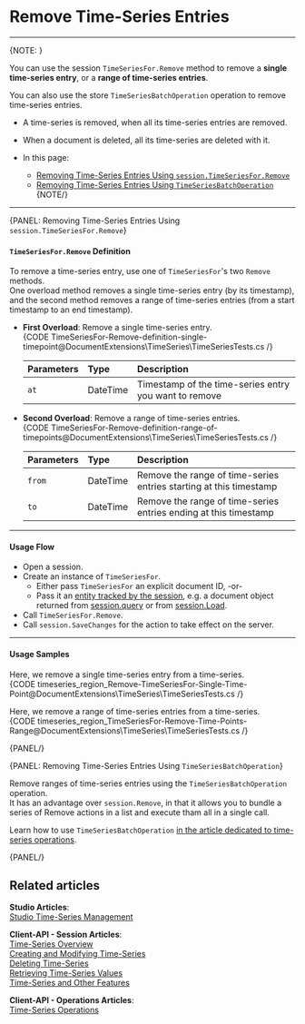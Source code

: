 ﻿# Remove Time-Series Entries

---

{NOTE: }

You can use the session `TimeSeriesFor.Remove` method to remove 
a **single time-series entry**, or a **range of time-series entries**.  

You can also use the store `TimeSeriesBatchOperation` operation to 
remove time-series entries.  

* A time-series is removed, when all its time-series entries are removed.  
* When a document is deleted, all its time-series are deleted with it.  

* In this page:  
   * [Removing Time-Series Entries Using `session.TimeSeriesFor.Remove`](../../../document-extensions/timeseries/client-api/remove-time-series-entries#removing-time-series-entries-using-session.timeseriesfor.remove)  
   * [Removing Time-Series Entries Using `TimeSeriesBatchOperation`](../../../document-extensions/timeseries/client-api/remove-time-series-entries#removing-time-series-entries-using-timeseriesbatchoperation)  
{NOTE/}

---

{PANEL: Removing Time-Series Entries Using `session.TimeSeriesFor.Remove`}

#### `TimeSeriesFor.Remove` Definition

To remove a time-series entry, use one of `TimeSeriesFor`'s two `Remove` methods.  
One overload method removes a single time-series entry (by its timestamp), 
and the second method removes a range of time-series entries (from a start 
timestamp to an end timestamp).  

* **First Overload**: Remove a single time-series entry.  
     {CODE TimeSeriesFor-Remove-definition-single-timepoint@DocumentExtensions\TimeSeries\TimeSeriesTests.cs /}

     | Parameters | Type | Description |
     |:-------------|:-------------|:-------------|
     | `at` | DateTime | Timestamp of the time-series entry you want to remove |

* **Second Overload**: Remove a range of time-series entries.  
     {CODE TimeSeriesFor-Remove-definition-range-of-timepoints@DocumentExtensions\TimeSeries\TimeSeriesTests.cs /}

     | Parameters | Type | Description |
     |:-------------|:-------------|:-------------|
     | `from` | DateTime | Remove the range of time-series entries starting at this timestamp |
     | `to` | DateTime | Remove the range of time-series entries ending at this timestamp |

---

#### Usage Flow  

* Open a session.  
* Create an instance of `TimeSeriesFor`.  
    * Either pass `TimeSeriesFor` an explicit document ID, -or-  
    * Pass it an [entity tracked by the session](../../../client-api/session/loading-entities), e.g. a document object returned from [session.query](../../../client-api/session/querying/how-to-query) or from [session.Load](../../../client-api/session/loading-entities#load).  
* Call `TimeSeriesFor.Remove`.  
* Call `session.SaveChanges` for the action to take effect on the server.  

---

#### Usage Samples  

Here, we remove a single time-series entry from a time-series.  
{CODE timeseries_region_Remove-TimeSeriesFor-Single-Time-Point@DocumentExtensions\TimeSeries\TimeSeriesTests.cs /}

Here, we remove a range of time-series entries from a time-series.  
{CODE timeseries_region_TimeSeriesFor-Remove-Time-Points-Range@DocumentExtensions\TimeSeries\TimeSeriesTests.cs /}

{PANEL/}

{PANEL: Removing Time-Series Entries Using `TimeSeriesBatchOperation`}

Remove ranges of time-series entries using the `TimeSeriesBatchOperation` 
operation.  
It has an advantage over `session.Remove`, in that it allows you to bundle 
a series of Remove actions in a list and execute tham all in a single call.  

Learn how to use `TimeSeriesBatchOperation` [in the article dedicated to 
time-series operations](../../../document-extensions/timeseries/client-api/time-series-operations#use-timeseriesbatchoperation-to-remove).  


{PANEL/}

## Related articles
**Studio Articles**:  
[Studio Time-Series Management]()  

**Client-API - Session Articles**:  
[Time-Series Overview]()  
[Creating and Modifying Time-Series]()  
[Deleting Time-Series]()  
[Retrieving Time-Series Values]()  
[Time-Series and Other Features]()  

**Client-API - Operations Articles**:  
[Time-Series Operations]()  
